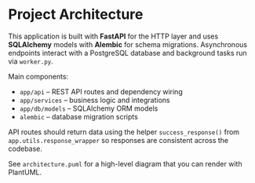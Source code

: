 # Project Architecture

This application is built with **FastAPI** for the HTTP layer and uses
**SQLAlchemy** models with **Alembic** for schema migrations. Asynchronous
endpoints interact with a PostgreSQL database and background tasks run via
`worker.py`.

Main components:

- `app/api` – REST API routes and dependency wiring
- `app/services` – business logic and integrations
- `app/db/models` – SQLAlchemy ORM models
- `alembic` – database migration scripts

API routes should return data using the helper
`success_response()` from `app.utils.response_wrapper` so responses are
consistent across the codebase.

See `architecture.puml` for a high-level diagram that you can render with PlantUML.
